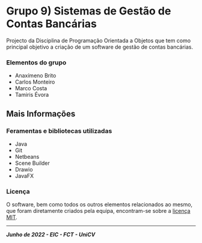# Grupo 9) Sistemas de Gestão de Contas Bancárias

Projecto da Disciplina de Programação Orientada a Objetos que tem como principal objetivo a criação de 
um software de gestão de contas bancárias.

### Elementos do grupo
* Anaxímeno Brito
* Carlos Monteiro
* Marco Costa
* Tamiris Évora

## Mais Informações

### Feramentas e bibliotecas utilizadas
* Java
* Git
* Netbeans
* Scene Builder
* Drawio
* JavaFX

### Licença
 O software, bem como todos os outros elementos relacionados ao mesmo, que foram diretamente criados pela equipa, encontram-se sobre a [licença MIT](LICENSE).

-------

***Junho de 2022 - EIC - FCT - UniCV***
